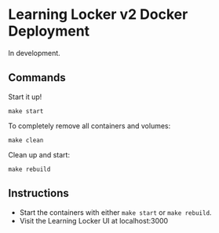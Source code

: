 # Learning Locker v2 Docker Deployment

In development.

## Commands

Start it up!

```
make start
```

To completely remove all containers and volumes:

```
make clean
```

Clean up and start:

```
make rebuild
```

## Instructions

- Start the containers with either `make start` or `make rebuild`.
- Visit the Learning Locker UI at localhost:3000